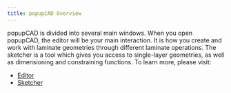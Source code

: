 ```yaml
---
title: popupCAD Overview
---
```


popupCAD is divided into several main windows.  When you open popupCAD, the editor will be your main interaction. It is how you create and work with laminate geometries through different laminate operations.  The sketcher is a tool which gives you access to single-layer geometries, as well as dimensioning and constraining functions.  To learn more, please visit:

* [Editor](popupcad-editor)
* [Sketcher](popupcad-sketcher)
